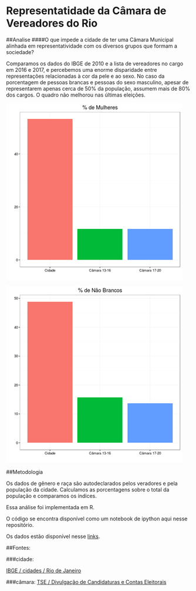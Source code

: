# Representatidade da Câmara de Vereadores do Rio


##Analise
####O que impede a cidade de ter uma Câmara Municipal alinhada em representatividade com os diversos grupos que formam a sociedade?

Comparamos os dados do IBGE de 2010 e a lista de vereadores no cargo em 2016 e 2017, e percebemos uma enorme disparidade entre representações relacionadas à cor da pele e ao sexo. No caso da porcentagem de pessoas brancas e pessoas do sexo masculino, apesar de representarem apenas cerca de 50% da população, assumem mais de 80% dos cargos. O quadro não melhorou nas últimas eleições.


![alt text](plots_raw/mulheres.png)

![alt text](plots_raw/nao_brancos.png)


##Metodologia

Os dados de gênero e raça são autodeclarados pelos veradores e pela população da cidade. Calculamos as porcentagens sobre o total da população e comparamos os índices.

Essa análise foi implementada em R. 

O código se encontra disponível como um notebook de ipython aqui nesse repositório.

Os dados estão disponível nesse [links](https://drive.google.com/drive/folders/0B5p2DfLvQ-6RZ3Z0azlLeTljLWc?usp=sharing).


##Fontes:

###cidade:

[IBGE / cidades / Rio de Janeiro](http://cidades.ibge.gov.br/xtras/perfil.php?codmun=330455)


###câmara:
[TSE / Divulgação de Candidaturas e Contas Eleitorais](http://divulgacandcontas.tse.jus.br)
